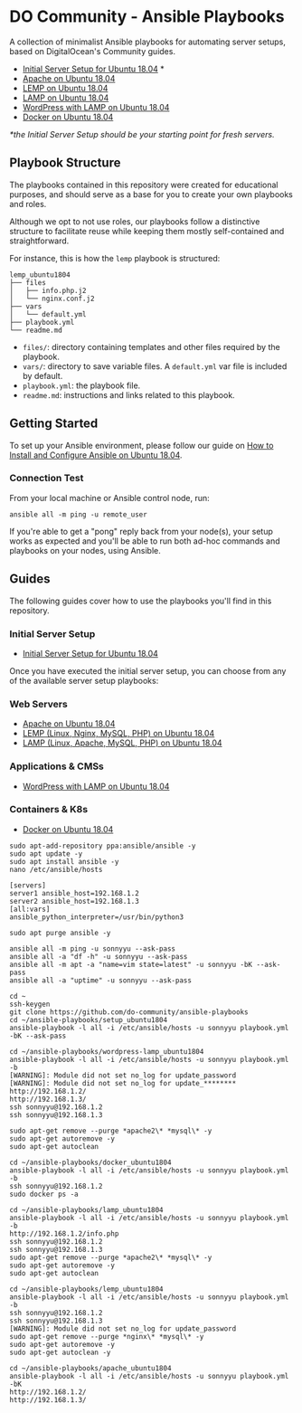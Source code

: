 # DO Community - Ansible Playbooks

A collection of minimalist Ansible playbooks for automating server setups, based on DigitalOcean's Community guides.

- [Initial Server Setup for Ubuntu 18.04](https://github.com/do-community/ansible-playbooks/tree/master/setup_ubuntu1804) *
- [Apache on Ubuntu 18.04](https://github.com/do-community/ansible-playbooks/tree/master/apache_ubuntu1804)
- [LEMP on Ubuntu 18.04](https://github.com/do-community/ansible-playbooks/tree/master/lemp_ubuntu1804)
- [LAMP on Ubuntu 18.04](https://github.com/do-community/ansible-playbooks/tree/master/lamp_ubuntu1804)
- [WordPress with LAMP on Ubuntu 18.04](https://github.com/do-community/ansible-playbooks/tree/master/wordpress-lamp_ubuntu1804)
- [Docker on Ubuntu 18.04](https://github.com/do-community/ansible-playbooks/tree/master/docker_ubuntu1804)

_\*the Initial Server Setup should be your starting point for fresh servers._

## Playbook Structure

The playbooks contained in this repository were created for educational purposes, and should serve as a base for you to create your own playbooks and roles.

Although we opt to not use roles, our playbooks follow a distinctive structure to facilitate reuse while keeping them mostly self-contained and straightforward.

For instance, this is how the `lemp` playbook is structured:

```
lemp_ubuntu1804
├── files
│   ├── info.php.j2
│   └── nginx.conf.j2
├── vars
│   └── default.yml
├── playbook.yml
└── readme.md
```


- `files/`: directory containing templates and other files required by the playbook.
- `vars/`: directory to save variable files. A `default.yml` var file is included by default.
- `playbook.yml`: the playbook file.
- `readme.md`: instructions and links related to this playbook.

## Getting Started

To set up your Ansible environment, please follow our guide on [How to Install and Configure Ansible on Ubuntu 18.04](https://www.digitalocean.com/community/tutorials/how-to-install-and-configure-ansible-on-ubuntu-18-04).

### Connection Test

From your local machine or Ansible control node, run:

```command
ansible all -m ping -u remote_user
```

If you're able to get a "pong" reply back from your node(s), your setup works as expected and you'll be able to run both ad-hoc commands and playbooks on your nodes, using Ansible.

## Guides

The following guides cover how to use the playbooks you'll find in this repository.

### Initial Server Setup

- [Initial Server Setup for Ubuntu 18.04](https://www.digitalocean.com/community/tutorials/how-to-install-and-configure-ansible-on-ubuntu-18-04)

Once you have executed the initial server setup, you can choose from any of the available server setup playbooks:

### Web Servers
- [Apache on Ubuntu 18.04](https://www.digitalocean.com/community/tutorials/how-to-use-ansible-to-install-and-set-up-apache-on-ubuntu-18-04)
- [LEMP (Linux, Nginx, MySQL, PHP) on Ubuntu 18.04](https://www.digitalocean.com/community/tutorials/how-to-use-ansible-to-install-and-set-up-lemp-on-ubuntu-18-04)
- [LAMP (Linux, Apache, MySQL, PHP) on Ubuntu 18.04](https://www.digitalocean.com/community/tutorials/how-to-use-ansible-to-install-and-set-up-lamp-on-ubuntu-18-04)

### Applications & CMSs

- [WordPress with LAMP on Ubuntu 18.04](https://www.digitalocean.com/community/tutorials/how-to-use-ansible-to-install-and-set-up-wordpress-with-lamp-on-ubuntu-18-04)

### Containers & K8s
- [Docker on Ubuntu 18.04](https://www.digitalocean.com/community/tutorials/how-to-use-ansible-to-install-and-set-up-docker-on-ubuntu-18-04)

```command
sudo apt-add-repository ppa:ansible/ansible -y
sudo apt update -y
sudo apt install ansible -y
nano /etc/ansible/hosts
```

```command
[servers]
server1 ansible_host=192.168.1.2
server2 ansible_host=192.168.1.3
[all:vars]
ansible_python_interpreter=/usr/bin/python3
```
```command
sudo apt purge ansible -y
```
```command
ansible all -m ping -u sonnyyu --ask-pass
ansible all -a "df -h" -u sonnyyu --ask-pass
ansible all -m apt -a "name=vim state=latest" -u sonnyyu -bK --ask-pass
ansible all -a "uptime" -u sonnyyu --ask-pass
```
```command
cd ~
ssh-keygen
git clone https://github.com/do-community/ansible-playbooks
cd ~/ansible-playbooks/setup_ubuntu1804
ansible-playbook -l all -i /etc/ansible/hosts -u sonnyyu playbook.yml  -bK --ask-pass
```
```command
cd ~/ansible-playbooks/wordpress-lamp_ubuntu1804
ansible-playbook -l all -i /etc/ansible/hosts -u sonnyyu playbook.yml  -b
[WARNING]: Module did not set no_log for update_password
[WARNING]: Module did not set no_log for update_********
http://192.168.1.2/
http://192.168.1.3/
ssh sonnyyu@192.168.1.2
ssh sonnyyu@192.168.1.3
```
```command
sudo apt-get remove --purge *apache2\* *mysql\* -y
sudo apt-get autoremove -y
sudo apt-get autoclean 
```
```command
cd ~/ansible-playbooks/docker_ubuntu1804
ansible-playbook -l all -i /etc/ansible/hosts -u sonnyyu playbook.yml  -b
ssh sonnyyu@192.168.1.2
sudo docker ps -a
```
```command
cd ~/ansible-playbooks/lamp_ubuntu1804
ansible-playbook -l all -i /etc/ansible/hosts -u sonnyyu playbook.yml  -b 
http://192.168.1.2/info.php
ssh sonnyyu@192.168.1.2
ssh sonnyyu@192.168.1.3
sudo apt-get remove --purge *apache2\* *mysql\* -y
sudo apt-get autoremove -y
sudo apt-get autoclean 
```
```command
cd ~/ansible-playbooks/lemp_ubuntu1804
ansible-playbook -l all -i /etc/ansible/hosts -u sonnyyu playbook.yml  -b 
ssh sonnyyu@192.168.1.2
ssh sonnyyu@192.168.1.3
[WARNING]: Module did not set no_log for update_password
sudo apt-get remove --purge *nginx\* *mysql\* -y
sudo apt-get autoremove -y
sudo apt-get autoclean -y
```
```command
cd ~/ansible-playbooks/apache_ubuntu1804
ansible-playbook -l all -i /etc/ansible/hosts -u sonnyyu playbook.yml  -bK
http://192.168.1.2/
http://192.168.1.3/
```

